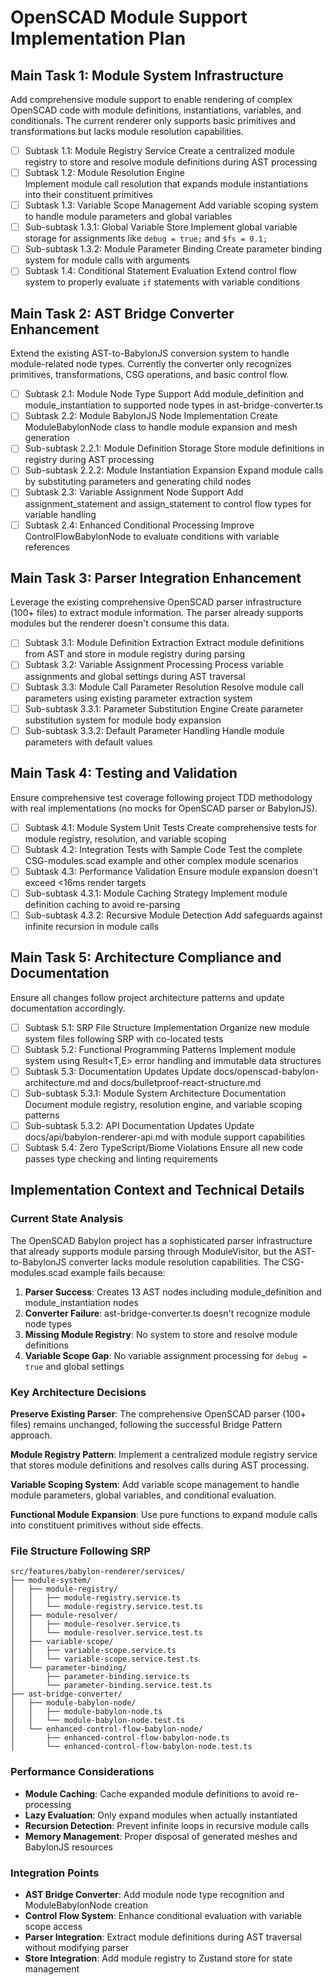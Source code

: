 # OpenSCAD Module Support Implementation Plan

## Main Task 1: Module System Infrastructure
Add comprehensive module support to enable rendering of complex OpenSCAD code with module definitions, instantiations, variables, and conditionals. The current renderer only supports basic primitives and transformations but lacks module resolution capabilities.

- [ ] Subtask 1.1: Module Registry Service
  Create a centralized module registry to store and resolve module definitions during AST processing
- [ ] Subtask 1.2: Module Resolution Engine  
  Implement module call resolution that expands module instantiations into their constituent primitives
- [ ] Subtask 1.3: Variable Scope Management
  Add variable scoping system to handle module parameters and global variables
- [ ] Sub-subtask 1.3.1: Global Variable Store
    Implement global variable storage for assignments like `debug = true;` and `$fs = 0.1;`
- [ ] Sub-subtask 1.3.2: Module Parameter Binding
    Create parameter binding system for module calls with arguments
- [ ] Subtask 1.4: Conditional Statement Evaluation
  Extend control flow system to properly evaluate `if` statements with variable conditions

## Main Task 2: AST Bridge Converter Enhancement
Extend the existing AST-to-BabylonJS conversion system to handle module-related node types. Currently the converter only recognizes primitives, transformations, CSG operations, and basic control flow.

- [ ] Subtask 2.1: Module Node Type Support
  Add module_definition and module_instantiation to supported node types in ast-bridge-converter.ts
- [ ] Subtask 2.2: Module BabylonJS Node Implementation
  Create ModuleBabylonNode class to handle module expansion and mesh generation
- [ ] Sub-subtask 2.2.1: Module Definition Storage
    Store module definitions in registry during AST processing
- [ ] Sub-subtask 2.2.2: Module Instantiation Expansion
    Expand module calls by substituting parameters and generating child nodes
- [ ] Subtask 2.3: Variable Assignment Node Support
  Add assignment_statement and assign_statement to control flow types for variable handling
- [ ] Subtask 2.4: Enhanced Conditional Processing
  Improve ControlFlowBabylonNode to evaluate conditions with variable references

## Main Task 3: Parser Integration Enhancement
Leverage the existing comprehensive OpenSCAD parser infrastructure (100+ files) to extract module information. The parser already supports modules but the renderer doesn't consume this data.

- [ ] Subtask 3.1: Module Definition Extraction
  Extract module definitions from AST and store in module registry during parsing
- [ ] Subtask 3.2: Variable Assignment Processing
  Process variable assignments and global settings during AST traversal
- [ ] Subtask 3.3: Module Call Parameter Resolution
  Resolve module call parameters using existing parameter extraction system
- [ ] Sub-subtask 3.3.1: Parameter Substitution Engine
    Create parameter substitution system for module body expansion
- [ ] Sub-subtask 3.3.2: Default Parameter Handling
    Handle module parameters with default values

## Main Task 4: Testing and Validation
Ensure comprehensive test coverage following project TDD methodology with real implementations (no mocks for OpenSCAD parser or BabylonJS).

- [ ] Subtask 4.1: Module System Unit Tests
  Create comprehensive tests for module registry, resolution, and variable scoping
- [ ] Subtask 4.2: Integration Tests with Sample Code
  Test the complete CSG-modules.scad example and other complex module scenarios
- [ ] Subtask 4.3: Performance Validation
  Ensure module expansion doesn't exceed <16ms render targets
- [ ] Sub-subtask 4.3.1: Module Caching Strategy
    Implement module definition caching to avoid re-parsing
- [ ] Sub-subtask 4.3.2: Recursive Module Detection
    Add safeguards against infinite recursion in module calls

## Main Task 5: Architecture Compliance and Documentation
Ensure all changes follow project architecture patterns and update documentation accordingly.

- [ ] Subtask 5.1: SRP File Structure Implementation
  Organize new module system files following SRP with co-located tests
- [ ] Subtask 5.2: Functional Programming Patterns
  Implement module system using Result<T,E> error handling and immutable data structures
- [ ] Subtask 5.3: Documentation Updates
  Update docs/openscad-babylon-architecture.md and docs/bulletproof-react-structure.md
- [ ] Sub-subtask 5.3.1: Module System Architecture Documentation
    Document module registry, resolution engine, and variable scoping patterns
- [ ] Sub-subtask 5.3.2: API Documentation Updates
    Update docs/api/babylon-renderer-api.md with module support capabilities
- [ ] Subtask 5.4: Zero TypeScript/Biome Violations
  Ensure all new code passes type checking and linting requirements

## Implementation Context and Technical Details

### Current State Analysis
The OpenSCAD Babylon project has a sophisticated parser infrastructure that already supports module parsing through ModuleVisitor, but the AST-to-BabylonJS converter lacks module resolution capabilities. The CSG-modules.scad example fails because:

1. **Parser Success**: Creates 13 AST nodes including module_definition and module_instantiation nodes
2. **Converter Failure**: ast-bridge-converter.ts doesn't recognize module node types
3. **Missing Module Registry**: No system to store and resolve module definitions
4. **Variable Scope Gap**: No variable assignment processing for `debug = true` and global settings

### Key Architecture Decisions

**Preserve Existing Parser**: The comprehensive OpenSCAD parser (100+ files) remains unchanged, following the successful Bridge Pattern approach.

**Module Registry Pattern**: Implement a centralized module registry service that stores module definitions and resolves calls during AST processing.

**Variable Scoping System**: Add variable scope management to handle module parameters, global variables, and conditional evaluation.

**Functional Module Expansion**: Use pure functions to expand module calls into constituent primitives without side effects.

### File Structure Following SRP

```
src/features/babylon-renderer/services/
├── module-system/
│   ├── module-registry/
│   │   ├── module-registry.service.ts
│   │   └── module-registry.service.test.ts
│   ├── module-resolver/
│   │   ├── module-resolver.service.ts
│   │   └── module-resolver.service.test.ts
│   ├── variable-scope/
│   │   ├── variable-scope.service.ts
│   │   └── variable-scope.service.test.ts
│   └── parameter-binding/
│       ├── parameter-binding.service.ts
│       └── parameter-binding.service.test.ts
├── ast-bridge-converter/
│   ├── module-babylon-node/
│   │   ├── module-babylon-node.ts
│   │   └── module-babylon-node.test.ts
│   └── enhanced-control-flow-babylon-node/
│       ├── enhanced-control-flow-babylon-node.ts
│       └── enhanced-control-flow-babylon-node.test.ts
```

### Performance Considerations
- **Module Caching**: Cache expanded module definitions to avoid re-processing
- **Lazy Evaluation**: Only expand modules when actually instantiated
- **Recursion Detection**: Prevent infinite loops in recursive module calls
- **Memory Management**: Proper disposal of generated meshes and BabylonJS resources

### Integration Points
- **AST Bridge Converter**: Add module node type recognition and ModuleBabylonNode creation
- **Control Flow System**: Enhance conditional evaluation with variable scope access
- **Parser Integration**: Extract module definitions during AST traversal without modifying parser
- **Store Integration**: Add module registry to Zustand store for state management
